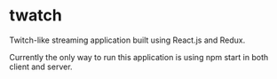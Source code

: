 # twatch
Twitch-like streaming application built using React.js and Redux.

Currently the only way to run this application is using npm start in both client and server. 
